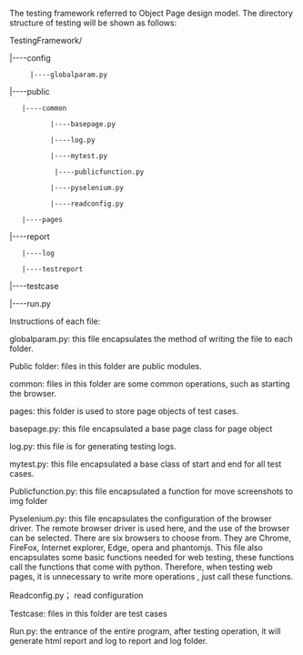The testing framework referred to Object Page design model. The directory structure of testing will be shown as follows: 

TestingFramework/ 

 |----config 

         |----globalparam.py 

|----public 

       |----common 

              |----basepage.py 

              |----log.py 

              |----mytest.py 

               |----publicfunction.py 

              |----pyselenium.py 

              |----readconfig.py 

       |----pages 

|----report 

       |----log 

       |----testreport 

|----testcase 

|----run.py 

Instructions of each file: 

globalparam.py: this file encapsulates the method of writing the file to each folder. 

Public folder: files in this folder are public modules. 

common: files in this folder are some common operations, such as starting the browser. 

pages: this folder is used to store page objects of test cases. 

basepage.py: this file encapsulated a base page class for page object 

log.py: this file is for generating testing logs. 

mytest.py: this file encapsulated a base class of start and end for all test cases. 

Publicfunction.py: this file encapsulated a function for move screenshots to img folder 

Pyselenium.py: this file encapsulates the configuration of the browser driver. The remote browser driver is used here, and the use of the browser can be selected. There are six browsers to choose from. They are Chrome, FireFox, Internet explorer, Edge, opera and phantomjs. This file also encapsulates some basic functions needed for web testing, these functions call the functions that come with python. Therefore, when testing web pages, it is unnecessary to write more operations , just call these functions. 

Readconfig.py； read configuration 

Testcase: files in this folder are test cases 

Run.py: the entrance of the entire program, after testing operation, it will generate html report and log to report and log folder. 
